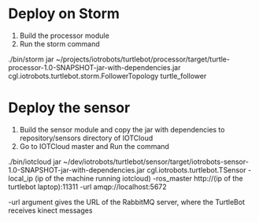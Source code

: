 Deploy on Storm
===============

1. Build the processor module 
2. Run the storm command 

./bin/storm jar ~/projects/iotrobots/turtlebot/processor/target/turtle-processor-1.0-SNAPSHOT-jar-with-dependencies.jar cgl.iotrobots.turtlebot.storm.FollowerTopology turtle_follower

Deploy the sensor
=================

1. Build the sensor module and copy the jar with dependencies to repository/sensors directory of IOTCloud
2. Go to IOTCloud master and Run the command

./bin/iotcloud jar ~/dev/iotrobots/turtlebot/sensor/target/iotrobots-sensor-1.0-SNAPSHOT-jar-with-dependencies.jar cgl.iotrobots.turtlebot.TSensor -local_ip (ip of the machine running iotcloud) -ros_master http://(ip of the turtlebot laptop):11311 -url amqp://localhost:5672 


-url argument gives the URL of the RabbitMQ server, where the TurtleBot receives kinect messages
